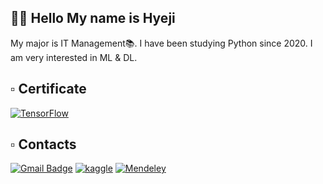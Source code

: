 
## 👨‍💻 Hello My name is Hyeji

My major is IT Management📚. I have been studying Python since 2020. I am very interested in ML & DL.

## :white_small_square: Certificate
[![TensorFlow](https://img.shields.io/badge/Tensorflow%20Developer%20Certificate-FF6F00?style=plastic&logo=TensorFlow&logoColor=white&link=https://www.credential.net/30ccf988-326b-401e-9538-b3e44239b3f9)](https://www.credential.net/30ccf988-326b-401e-9538-b3e44239b3f9)

## :white_small_square: Contacts
[![Gmail Badge](https://img.shields.io/badge/Gmail-d14836?style=plastic&logo=Gmail&logoColor=white&link=mailto:moi.leehyeji@gmail.com)](mailto:moi.leehyeji@gmail.com)
[![kaggle](https://img.shields.io/badge/kaggle-20BEFF?style=plastic&logo=kaggle&logoColor=white&link=https://www.kaggle.com/moileehyeji)](https://www.kaggle.com/moileehyeji)
[![Mendeley](https://img.shields.io/badge/Dacon-151F5D?style=plastic&logo=Mendeley&logoColor=white&link=https://dacon.io/myprofile/416694/home)](https://dacon.io/myprofile/416694/home)



